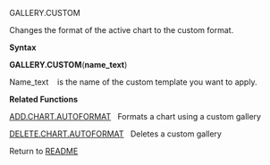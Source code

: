 GALLERY.CUSTOM

Changes the format of the active chart to the custom format.

**Syntax**

**GALLERY.CUSTOM**(**name\_text**)

Name\_text&nbsp;&nbsp;&nbsp;&nbsp;is the name of the custom template you
want to apply.

**Related Functions**

[ADD.CHART.AUTOFORMAT](ADD.CHART.AUTOFORMAT.md)&nbsp;&nbsp;&nbsp;Formats a chart using a custom
gallery

[DELETE.CHART.AUTOFORMAT](DELETE.CHART.AUTOFORMAT.md)&nbsp;&nbsp;&nbsp;Deletes a custom gallery



Return to [README](README.md)

